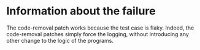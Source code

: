 # Information about the failure

The code-removal patch works because the test case is flaky. Indeed, the code-removal patches simply force the logging, without introducing any other change to the logic of the programs.
